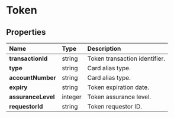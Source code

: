 # Token

## Properties <a name="properties"></a>

| Name | Type | Description |
| :--- | :--- | :---------- |
| **transactionId** | string | Token transaction identifier. |
| **type** | string | Card alias type. |
| **accountNumber** | string | Card alias type. |
| **expiry** | string | Token expiration date. |
| **assuranceLevel** | integer | Token assurance level. |
| **requestorId** | string | Token requestor ID. |